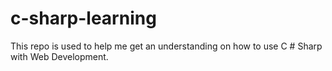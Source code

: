 # c-sharp-learning
This repo is used to help me get an understanding on how to use C # Sharp with Web Development.
